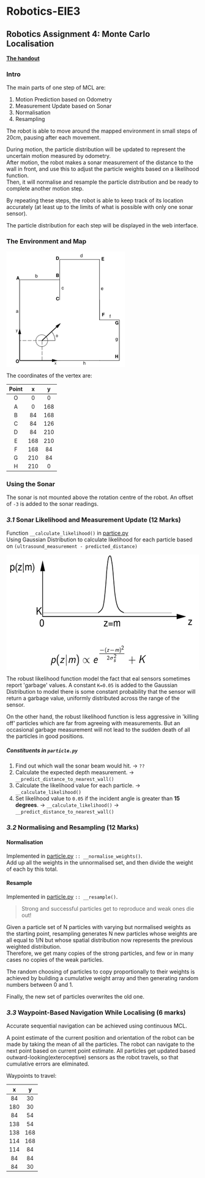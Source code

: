 # Robotics-EIE3
## Robotics Assignment 4: Monte Carlo Localisation
[**The handout**](../Resources/questions5.pdf)

### Intro
The main parts of one step of MCL are:
1. Motion Prediction based on Odometry
2. Measurement Update based on Sonar
3. Normalisation
4. Resampling

The robot is able to move around the mapped environment in small steps of 20cm, pausing after each movement.

  During motion, the particle distribution will be updated to represent the uncertain motion measured by odometry.  
  After motion, the robot makes a sonar measurement of the distance to the wall in front, and use this to adjust the particle weights based on a likelihood function.  
  Then, it will normalise and resample the particle distribution and be ready to complete another motion step.  

By repeating these steps, the robot is able to keep track of its location accurately (at least up to the limits of what is possible with only one sonar sensor).

The particle distribution for each step will be displayed in the web interface.

### The Environment and Map
<img src="../Resources/images/ass4-map.PNG" height="300px" align="center" />

The coordinates of the vertex are:

| Point |  x  |  y  |
|:-----:|:---:|:---:|
|O      |0    |0    |
|A      |0    |168    |
|B      |84    |168    |
|C      |84    |126    |
|D      |84    |210    |
|E      |168    |210    |
|F      |168    |84    |
|G      |210    |84    |
|H      |210    |0    |



### Using the Sonar
The sonar is not mounted above the rotation centre of the robot. An offset of `-3` is added to the sonar readings.



### _3.1_ Sonar Likelihood and Measurement Update (12 Marks)
Function `__calculate_likelihood()` in [partice.py](../src/particle.py)  
Using Gaussian Distribution to calculate likelihood for each particle based on `(ultrasound_measurement - predicted_distance)`

<img src="../Resources/images/ass4-robust_likelihood.PNG" height="300px" align="center" />

The robust likelihood function model the fact that eal sensors sometimes report 'garbage' values.
A constant `K=0.05` is added to the Gaussian Distribution to model there is some constant probability that the sensor will return a garbage value, uniformly distributed across the range of the sensor.

On the other hand, the robust likelihood function is less aggressive in 'killing off' particles which are far from agreeing with measurements. But an occasional garbage measurement will not lead to the sudden death of all the particles in good positions.

##### Constituents in `particle.py`
1. Find out which wall the sonar beam would hit. -> `??`
2. Calculate the expected depth measurement. -> `__predict_distance_to_nearest_wall()`
3. Calculate the likelihood value for each particle. -> `__calculate_likelihood()`
4. Set likelihood value to `0.05` if the incident angle is greater than **15 degrees**. -> `__calculate_likelihood()` -> `__predict_distance_to_nearest_wall()`



### _3.2_ Normalising and Resampling (12 Marks)
#### Normalisation
Implemented in [particle.py](../src/particle.py) `:: __normalise_weights()`.  
Add up all the weights in the unnormalised set, and then divide the weight of each by this total.

#### Resample
Implemented in [particle.py](../src/particle.py) `:: __resample()`.

> Strong and successful particles get to reproduce and weak ones die out!

Given a particle set of N particles with varying but normalised weights as the starting point, resampling 
generates N new particles whose weights are all equal to 1/N but whose spatial distribution now represents 
the previous weighted distribution.  
Therefore, we get many copies of the strong particles, and few or in many cases no copies of the weak particles.

The random choosing of particles to copy proportionally to their weights is achieved by building a cumulative 
weight array and then generating random numbers between 0 and 1.

Finally, the new set of particles overwrites the old one.



### _3.3_ Waypoint-Based Navigation While Localising (6 marks)
Accurate sequential navigation can be achieved using continuous MCL.

A point estimate of the current position and orientation of the robot can be made by taking the mean of all the particles. The robot can navigate to the next point based on current point estimate. All particles get updated based outward-looking(exteroceptive) sensors as the robot travels, so that cumulative errors are eliminated.

Waypoints to travel:

| x  | y  |
|:--:|:--:|
|84  |30  |
|180 |30  |
|84  |54  |
|138 |54  |
|138 |168 |
|114 |168 |
|114 |84  |
|84  |84  |
|84  |30  |
